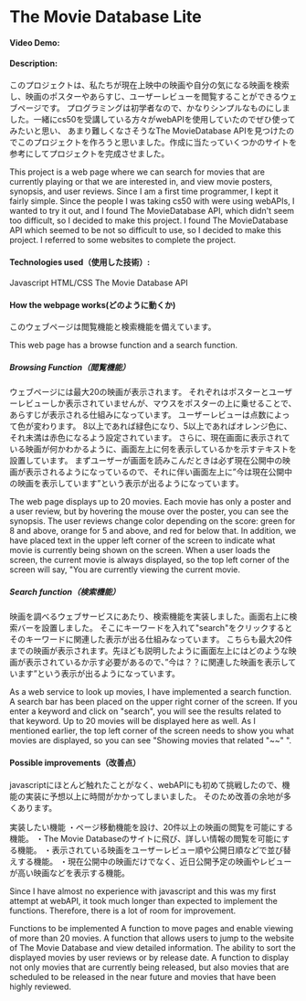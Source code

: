 # The Movie Database Lite
#### Video Demo:
#### Description:
このプロジェクトは、私たちが現在上映中の映画や自分の気になる映画を検索し、映画のポスターやあらすじ、ユーザーレビューを閲覧することができるウェブページです。
プログラミングは初学者なので、かなりシンプルなものにしました。一緒にcs50を受講している方々がwebAPIを使用していたのでぜひ使ってみたいと思い、
あまり難しくなさそうなThe MovieDatabase APIを見つけたのでこのプロジェクトを作ろうと思いました。作成に当たっていくつかのサイトを参考にしてプロジェクトを完成させました。

This project is a web page where we can search for movies that are currently playing or that we are interested in, and view movie posters, synopsis, and user reviews. 
Since I am a first time programmer, I kept it fairly simple. 
Since the people I was taking cs50 with were using webAPIs, I wanted to try it out, and I found The MovieDatabase API, which didn't seem too difficult, so I decided to make this project. 
I found The MovieDatabase API which seemed to be not so difficult to use, so I decided to make this project. 
I referred to some websites to complete the project.

#### Technologies used（使用した技術）:
Javascript
HTML/CSS
The Movie Database API

#### How the webpage works(どのように動くか)

このウェブページは閲覧機能と検索機能を備えています。

This web page has a browse function and a search function.

##### Browsing Function（閲覧機能）
ウェブページには最大20の映画が表示されます。
それぞれはポスターとユーザーレビューしか表示されていませんが、マウスをポスターの上に乗せることで、あらすじが表示される仕組みになっています。
ユーザーレビューは点数によって色が変わります。
8以上であれば緑色になり、5以上であればオレンジ色に、それ未満は赤色になるよう設定されています。
さらに、現在画面に表示されている映画が何かわかるように、画面左上に何を表示しているかを示すテキストを設置しています。
まずユーザーが画面を読みこんだときは必ず現在公開中の映画が表示されるようになっているので、それに伴い画面左上に”今は現在公開中の映画を表示しています”という表示が出るようになっています。

The web page displays up to 20 movies. 
Each movie has only a poster and a user review, but by hovering the mouse over the poster, you can see the synopsis. 
The user reviews change color depending on the score: green for 8 and above, orange for 5 and above, and red for below that. 
In addition, we have placed text in the upper left corner of the screen to indicate what movie is currently being shown on the screen. 
When a user loads the screen, the current movie is always displayed, so the top left corner of the screen will say, "You are currently viewing the current movie.

##### Search function（検索機能）
映画を調べるウェブサービスにあたり、検索機能を実装しました。画面右上に検索バーを設置しました。
そこにキーワードを入れて"search"をクリックするとそのキーワードに関連した表示が出る仕組みなっています。
こちらも最大20件までの映画が表示されます。先ほども説明したように画面左上にはどのような映画が表示されているか示す必要があるので、”今は？？に関連した映画を表示しています”という表示が出るようになっています。

As a web service to look up movies, I have implemented a search function. 
A search bar has been placed on the upper right corner of the screen. 
If you enter a keyword and click on "search", you will see the results related to that keyword. 
Up to 20 movies will be displayed here as well. 
As I mentioned earlier, the top left corner of the screen needs to show you what movies are displayed, so you can see "Showing movies that related "~~" ".

#### Possible improvements（改善点）
javascriptにほとんど触れたことがなく、webAPIにも初めて挑戦したので、機能の実装に予想以上に時間がかかってしまいました。
そのため改善の余地が多くあります。

実装したい機能
・ページ移動機能を設け、20件以上の映画の閲覧を可能にする機能。
・The Movie Databaseのサイトに飛び、詳しい情報の閲覧を可能にする機能。
・表示されている映画をユーザーレビュー順や公開日順などで並び替えする機能。
・現在公開中の映画だけでなく、近日公開予定の映画やレビューが高い映画などを表示する機能。

Since I have almost no experience with javascript and this was my first attempt at webAPI, it took much longer than expected to implement the functions.
Therefore, there is a lot of room for improvement.

Functions to be implemented
A function to move pages and enable viewing of more than 20 movies.
A function that allows users to jump to the website of The Movie Database and view detailed information.
The ability to sort the displayed movies by user reviews or by release date.
A function to display not only movies that are currently being released, but also movies that are scheduled to be released in the near future and movies that have been highly reviewed.

